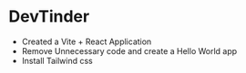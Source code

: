 # DevTinder

- Created a Vite + React Application
- Remove Unnecessary code and create a Hello World app
- Install Tailwind css